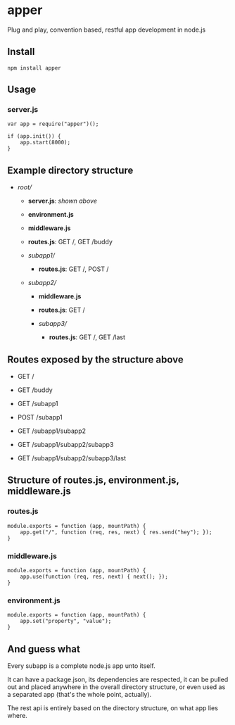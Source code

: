 apper
=====

Plug and play, convention based, restful app development in node.js


Install
-------

`npm install apper`


Usage
-----

### server.js

    var app = require("apper")();

    if (app.init()) {
        app.start(8000);
    }

Example directory structure
-------

  - *root/*
    - **server.js**: *shown above*
    - **environment.js**
    - **middleware.js**
    - **routes.js**: GET /, GET /buddy

    - *subapp1/*
      - **routes.js**: GET /, POST /

    - *subapp2/*
      - **middleware.js**
      - **routes.js**: GET /

      - *subapp3/*
        - **routes.js**: GET /, GET /last

Routes exposed by the structure above
------

* GET  /
* GET  /buddy

* GET  /subapp1
* POST /subapp1

* GET  /subapp1/subapp2

* GET  /subapp1/subapp2/subapp3
* GET  /subapp1/subapp2/subapp3/last


Structure of routes.js, environment.js, middleware.js
---------

### routes.js

    module.exports = function (app, mountPath) {
        app.get("/", function (req, res, next) { res.send("hey"); });
    }

### middleware.js

    module.exports = function (app, mountPath) {
        app.use(function (req, res, next) { next(); });
    }

### environment.js

    module.exports = function (app, mountPath) {
        app.set("property", "value");
    }


And guess what
---------

Every subapp is a complete node.js app unto itself.

It can have a package.json, its dependencies are respected,
it can be pulled out and placed anywhere in the overall directory structure,
or even used as a separated app (that's the whole point, actually).

The rest api is entirely based on the directory structure, on what app lies where.
